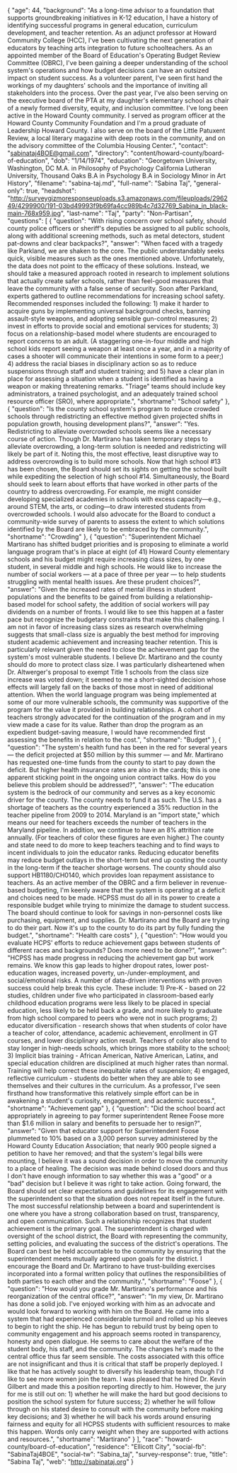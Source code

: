 {
  "age": 44,
  "background": "As a long-time advisor to a foundation that supports groundbreaking initiatives in K-12 education, I have a history of identifying successful programs in general education, curriculum development, and teacher retention. As an adjunct professor at Howard Community College (HCC), I've been cultivating the next generation of educators by teaching arts integration to future schoolteachers. As an appointed member of the Board of Education's Operating Budget Review Committee (OBRC), I've been gaining a deeper understanding of the school system's operations and how budget decisions can have an outsized impact on student success. As a volunteer parent, I've seen first hand the workings of my daughters' schools and the importance of inviting all stakeholders into the process. Over the past year, I've also been serving on the executive board of the PTA at my daughter's elementary school as chair of a newly formed diversity, equity, and inclusion committee. I've long been active in the Howard County community. I served as program officer at the Howard County Community Foundation and I'm a proud graduate of Leadership Howard County. I also serve on the board of the Little Patuxent Review, a local literary magazine with deep roots in the community, and on the advisory committee of the Columbia Housing Center.",
  "contact": "sabinataj4BOE@gmail.com",
  "directory": "content/howard-county/board-of-education",
  "dob": "1/14/1974",
  "education": "Georgetown University, Washington, DC M.A. in Philosophy of Psychology California Lutheran University, Thousand Oaks B.A in Psychology B.A in Sociology Minor in Art History",
  "filename": "sabina-taj.md",
  "full-name": "Sabina Taj",
  "general-only": true,
  "headshot": "http://surveygizmoresponseuploads.s3.amazonaws.com/fileuploads/296249/4299900/191-03bd49993f9b69fa4cc989b4c7d32769_Sabina_in_black-main-768x959.jpg",
  "last-name": "Taj",
  "party": "Non-Partisan",
  "questions": [
    {
      "question": "With rising concern over school safety, should county police officers or sheriff's deputies be assigned to all public schools, along with additional screening methods, such as metal detectors, student pat-downs and clear backpacks?",
      "answer": "When faced with a tragedy like Parkland, we are shaken to the core. The public understandably seeks quick, visible measures such as the ones mentioned above. Unfortunately, the data does not point to the efficacy of these solutions. Instead, we should take a measured approach rooted in research to implement solutions that actually create safer schools, rather than feel-good measures that leave the community with a false sense of security. Soon after Parkland, experts gathered to outline recommendations for increasing school safety. Recommended responses included the following: 1) make it harder to acquire guns by implementing universal background checks, banning assault-style weapons, and adopting sensible gun-control measures; 2) invest in efforts to provide social and emotional services for students; 3) focus on a relationship-based model where students are encouraged to report concerns to an adult. (A staggering one-in-four middle and high school kids report seeing a weapon at least once a year, and in a majority of cases a shooter will communicate their intentions in some form to a peer;) 4) address the racial biases in disciplinary action so as to reduce suspensions through staff and student training; and 5) have a clear plan in place for assessing a situation when a student is identified as having a weapon or making threatening remarks. \"Triage\" teams should include key administrators, a trained psychologist, and an adequately trained school resource officer (SRO), where appropriate.",
      "shortname": "School safety"
    },
    {
      "question": "Is the county school system's program to reduce crowded schools through redistricting an effective method given projected shifts in population growth, housing development plans?",
      "answer": "Yes. Redistricting to alleviate overcrowded schools seems like a necessary course of action. Though Dr. Martirano has taken temporary steps to alleviate overcrowding, a long-term solution is needed and redistricting will likely be part of it. Noting this, the most effective, least disruptive way to address overcrowding is to build more schools. Now that high school #13 has been chosen, the Board should set its sights on getting the school built while expediting the selection of high school #14. Simultaneously, the Board should seek to learn about efforts that have worked in other parts of the country to address overcrowding. For example, me might consider developing specialized academies in schools with excess capacity—e.g., around STEM, the arts, or coding—to draw interested students from overcrowded schools. I would also advocate for the Board to conduct a community-wide survey of parents to assess the extent to which solutions identified by the Board are likely to be embraced by the community.",
      "shortname": "Crowding"
    },
    {
      "question": "Superintendent Michael Martirano has shifted budget priorities and is proposing to eliminate a world language program that's in place at eight (of 41) Howard County elementary schools and his budget might require increasing class sizes, by one student, in several middle and high schools. He would like to increase the number of social workers — at a pace of three per year — to help students struggling with mental health issues. Are these prudent choices?",
      "answer": "Given the increased rates of mental illness in student populations and the benefits to be gained from building a relationship-based model for school safety, the addition of social workers will pay dividends on a number of fronts. I would like to see this happen at a faster pace but recognize the budgetary constraints that make this challenging. I am not in favor of increasing class sizes as research overwhelming suggests that small-class size is arguably the best method for improving student academic achievement and increasing teacher retention. This is particularly relevant given the need to close the achievement gap for the system's most vulnerable students. I believe Dr. Martirano and the county should do more to protect class size. I was particularly disheartened when Dr. Altwerger's proposal to exempt Title 1 schools from the class size increase was voted down; it seemed to me a short-sighted decision whose effects will largely fall on the backs of those most in need of additional attention. When the world language program was being implemented at some of our more vulnerable schools, the community was supportive of the program for the value it provided in building relationships. A cohort of teachers strongly advocated for the continuation of the program and in my view made a case for its value. Rather than drop the program as an expedient budget-saving measure, I would have recommended first assessing the benefits in relation to the cost.",
      "shortname": "Budget"
    },
    {
      "question": "The system's health fund has been in the red for several years — the deficit projected at $50 million by this summer — and Mr. Martirano has requested one-time funds from the county to start to pay down the deficit. But higher health insurance rates are also in the cards; this is one apparent sticking point in the ongoing union contract talks. How do you believe this problem should be addressed?",
      "answer": "The education system is the bedrock of our community and serves as a key economic driver for the county. The county needs to fund it as such. The U.S. has a shortage of teachers as the country experienced a 35% reduction in the teacher pipeline from 2009 to 2014. Maryland is an \"import state,\" which means our need for teachers exceeds the number of teachers in the Maryland pipeline. In addition, we continue to have an 8% attrition rate annually. (For teachers of color these figures are even higher.) The county and state need to do more to keep teachers teaching and to find ways to incent individuals to join the educator ranks. Reducing educator benefits may reduce budget outlays in the short-term but end up costing the county in the long-term if the teacher shortage worsens. The county should also support HB1180/CH0140, which provides loan repayment assistance to teachers. As an active member of the OBRC and a firm believer in revenue-based budgeting, I'm keenly aware that the system is operating at a deficit and choices need to be made. HCPSS must do all in its power to create a responsible budget while trying to minimize the damage to student success. The board should continue to look for savings in non-personnel costs like purchasing, equipment, and supplies. Dr. Martirano and the Board are trying to do their part. Now it's up to the county to do its part by fully funding the budget.",
      "shortname": "Health care costs"
    },
    {
      "question": "How would you evaluate HCPS' efforts to reduce achievement gaps between students of different races and backgrounds? Does more need to be done?",
      "answer": "HCPSS has made progress in reducing the achievement gap but work remains. We know this gap leads to higher dropout rates, lower post-education wages, increased poverty, un-/under-employment, and social/emotional risks. A number of data-driven interventions with proven success could help break this cycle. These include: 1) Pre-K - based on 22 studies, children under five who participated in classroom-based early childhood education programs were less likely to be placed in special education, less likely to be held back a grade, and more likely to graduate from high school compared to peers who were not in such programs; 2) educator diversification - research shows that when students of color have a teacher of color, attendance, academic achievement, enrollment in GT courses, and lower disciplinary action result. Teachers of color also tend to stay longer in high-needs schools, which brings more stability to the school; 3) Implicit bias training - African American, Native American, Latinx, and special education children are disciplined at much higher rates than normal. Training will help correct these inequitable rates of suspension; 4) engaged, reflective curriculum - students do better when they are able to see themselves and their cultures in the curriculum. As a professor, I've seen firsthand how transformative this relatively simple effort can be in awakening a student's curiosity, engagement, and academic success.",
      "shortname": "Achievement gap"
    },
    {
      "question": "Did the school board act appropriately in agreeing to pay former superintendent Renee Foose more than $1.6 million in salary and benefits to persuade her to resign?",
      "answer": "Given that educator support for Superintendent Foose plummeted to 10% based on a 3,000 person survey administered by the Howard County Education Association; that nearly 900 people signed a petition to have her removed; and that the system's legal bills were mounting, I believe it was a sound decision in order to move the community to a place of healing. The decision was made behind closed doors and thus I don't have enough information to say whether this was a \"good\" or a \"bad\" decision but I believe it was right to take action. Going forward, the Board should set clear expectations and guidelines for its engagement with the superintendent so that the situation does not repeat itself in the future. The most successful relationship between a board and superintendent is one where you have a strong collaboration based on trust, transparency, and open communication. Such a relationship recognizes that student achievement is the primary goal. The superintendent is charged with oversight of the school district, the Board with representing the community, setting policies, and evaluating the success of the district's operations. The Board can best be held accountable to the community by ensuring that the superintendent meets mutually agreed upon goals for the district. I encourage the Board and Dr. Martirano to have trust-building exercises incorporated into a formal written policy that outlines the responsibilities of both parties to each other and the community.",
      "shortname": "Foose"
    },
    {
      "question": "How would you grade Mr. Martirano's performance and his reorganization of the central office?",
      "answer": "In my view, Dr. Martirano has done a solid job. I've enjoyed working with him as an advocate and would look forward to working with him on the Board. He came into a system that had experienced considerable turmoil and rolled up his sleeves to begin to right the ship. He has begun to rebuild trust by being open to community engagement and his approach seems rooted in transparency, honesty and open dialogue. He seems to care about the welfare of the student body, his staff, and the community. The changes he's made to the central office thus far seem sensible. The costs associated with this office are not insignificant and thus it is critical that staff be properly deployed. I like that he has actively sought to diversify his leadership team, though I'd like to see more women join the team. I was pleased that he hired Dr. Kevin Gilbert and made this a position reporting directly to him. However, the jury for me is still out on: 1) whether he will make the hard but good decisions to position the school system for future success; 2) whether he will follow through on his stated desire to consult with the community before making key decisions; and 3) whether he will back his words around ensuring fairness and equity for all HCPSS students with sufficient resources to make this happen. Words only carry weight when they are supported with actions and resources.",
      "shortname": "Martirano"
    }
  ],
  "race": "howard-county/board-of-education",
  "residence": "Ellicott City",
  "social-fb": "SabinaTaj4BOE",
  "social-tw": "Sabina_taj",
  "survey-response": true,
  "title": "Sabina Taj",
  "web": "http://sabinataj.org"
}
